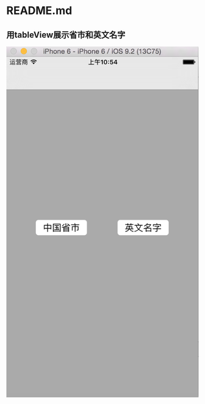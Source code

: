 README.md
=============================
用tableView展示省市和英文名字
----------------------------
![github](https://github.com/GhostKZShdow/UITableView/blob/master/Image/shouye.png "hubgit")
